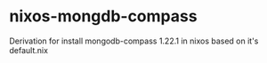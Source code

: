 # nixos-mongdb-compass
Derivation for install mongodb-compass 1.22.1 in nixos based on it's default.nix

